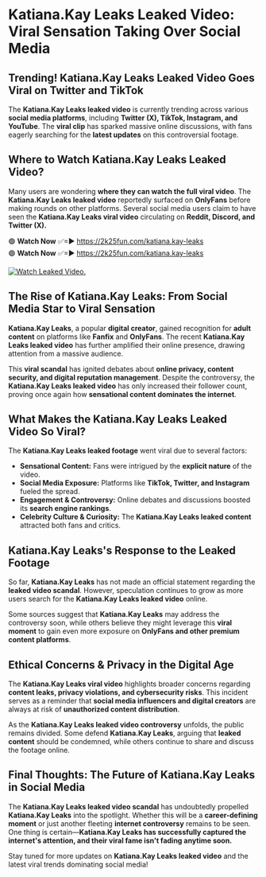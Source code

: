 # Katiana.Kay Leaks Leaked Video: Viral Sensation Taking Over Social Media

## **Trending! Katiana.Kay Leaks Leaked Video Goes Viral on Twitter and TikTok**
The **Katiana.Kay Leaks leaked video** is currently trending across various **social media platforms**, including **Twitter (X), TikTok, Instagram, and YouTube**. The **viral clip** has sparked massive online discussions, with fans eagerly searching for the **latest updates** on this controversial footage.

## **Where to Watch Katiana.Kay Leaks Leaked Video?**
Many users are wondering **where they can watch the full viral video**. The **Katiana.Kay Leaks leaked video** reportedly surfaced on **OnlyFans** before making rounds on other platforms. Several social media users claim to have seen the **Katiana.Kay Leaks viral video** circulating on **Reddit, Discord, and Twitter (X).**

🟢 **Watch Now** ✅=► https://2k25fun.com/katiana.kay-leaks  
🟢 **Watch Now** ✅=► https://2k25fun.com/katiana.kay-leaks  

[![Watch Leaked Video.](https://miro.medium.com/v2/resize:fit:828/format:webp/1*cilzJN44JGOrTw9NJCrNHA.gif "Watch Leaked Video")](https://2k25fun.com/katiana.kay-leaks)

## **The Rise of Katiana.Kay Leaks: From Social Media Star to Viral Sensation**
**Katiana.Kay Leaks**, a popular **digital creator**, gained recognition for **adult content** on platforms like **Fanfix** and **OnlyFans**. The recent **Katiana.Kay Leaks leaked video** has further amplified their online presence, drawing attention from a massive audience.

This **viral scandal** has ignited debates about **online privacy, content security, and digital reputation management**. Despite the controversy, the **Katiana.Kay Leaks leaked video** has only increased their follower count, proving once again how **sensational content dominates the internet**.

## **What Makes the Katiana.Kay Leaks Leaked Video So Viral?**
The **Katiana.Kay Leaks leaked footage** went viral due to several factors:
- **Sensational Content:** Fans were intrigued by the **explicit nature** of the video.
- **Social Media Exposure:** Platforms like **TikTok, Twitter, and Instagram** fueled the spread.
- **Engagement & Controversy:** Online debates and discussions boosted its **search engine rankings**.
- **Celebrity Culture & Curiosity:** The **Katiana.Kay Leaks leaked content** attracted both fans and critics.

## **Katiana.Kay Leaks's Response to the Leaked Footage**
So far, **Katiana.Kay Leaks** has not made an official statement regarding the **leaked video scandal**. However, speculation continues to grow as more users search for the **Katiana.Kay Leaks leaked video** online.

Some sources suggest that **Katiana.Kay Leaks** may address the controversy soon, while others believe they might leverage this **viral moment** to gain even more exposure on **OnlyFans and other premium content platforms**.

## **Ethical Concerns & Privacy in the Digital Age**
The **Katiana.Kay Leaks viral video** highlights broader concerns regarding **content leaks, privacy violations, and cybersecurity risks**. This incident serves as a reminder that **social media influencers and digital creators** are always at risk of **unauthorized content distribution**.

As the **Katiana.Kay Leaks leaked video controversy** unfolds, the public remains divided. Some defend **Katiana.Kay Leaks**, arguing that **leaked content** should be condemned, while others continue to share and discuss the footage online.

## **Final Thoughts: The Future of Katiana.Kay Leaks in Social Media**
The **Katiana.Kay Leaks leaked video scandal** has undoubtedly propelled **Katiana.Kay Leaks** into the spotlight. Whether this will be a **career-defining moment** or just another fleeting **internet controversy** remains to be seen. One thing is certain—**Katiana.Kay Leaks has successfully captured the internet's attention, and their viral fame isn't fading anytime soon.**

Stay tuned for more updates on **Katiana.Kay Leaks leaked video** and the latest viral trends dominating social media!